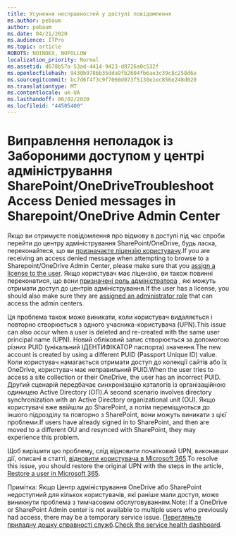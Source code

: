 ```yaml
---
title: Усунення несправностей у доступі повідомлення
ms.author: pebaum
author: pebaum
ms.date: 04/21/2020
ms.audience: ITPro
ms.topic: article
ROBOTS: NOINDEX, NOFOLLOW
localization_priority: Normal
ms.assetid: d678b57a-53ad-4414-9423-d8726a0c532f
ms.openlocfilehash: 9430b9786b35dda9fb2604fb6ae3c39c8c258d6e
ms.sourcegitcommit: bc7d6f4f3c9f7060d073f5130e1ec856e248d020
ms.translationtype: MT
ms.contentlocale: uk-UA
ms.lasthandoff: 06/02/2020
ms.locfileid: "44505400"
---
```

# <a name="troubleshoot-access-denied-messages-in-sharepointonedrive-admin-center"></a><span data-ttu-id="28205-102">Виправлення неполадок із Забороними доступом у центрі адміністрування SharePoint/OneDrive</span><span class="sxs-lookup"><span data-stu-id="28205-102">Troubleshoot Access Denied messages in Sharepoint/OneDrive Admin Center</span></span>

<span data-ttu-id="28205-103">Якщо ви отримуєте повідомлення про відмову в доступі під час спроби перейти до центру адміністрування SharePoint/OneDrive, будь ласка, переконайтеся, що ви [призначаєте ліцензію користувачу](https://docs.microsoft.com/microsoft-365/admin/add-users/add-users).</span><span class="sxs-lookup"><span data-stu-id="28205-103">If you are receiving an access denied message when attempting to browse to a Sharepoint/OneDrive Admin Center, please make sure that you [assign a license to the user](https://docs.microsoft.com/microsoft-365/admin/add-users/add-users).</span></span> <span data-ttu-id="28205-104">Якщо користувач має ліцензію, ви також повинні переконатися, що вони [призначені роль адміністратора](hhttps://docs.microsoft.com/microsoft-365/admin/add-users/about-admin-roles) , які можуть отримати доступ до центрів адміністрування.</span><span class="sxs-lookup"><span data-stu-id="28205-104">If the user has a license, you should also make sure they are [assigned an administrator role](hhttps://docs.microsoft.com/microsoft-365/admin/add-users/about-admin-roles) that can access the admin centers.</span></span>

<span data-ttu-id="28205-105">Ця проблема також може виникати, коли користувач видаляється і повторно створюється з одного учасника-користувача (UPN).</span><span class="sxs-lookup"><span data-stu-id="28205-105">This issue can also occur when a user is deleted and re-created with the same user principal name (UPN).</span></span> <span data-ttu-id="28205-106">Новий обліковий запис створюється за допомогою різних PUID (унікальний ІДЕНТИФІКАТОР паспорта) значення.</span><span class="sxs-lookup"><span data-stu-id="28205-106">The new account is created by using a different PUID (Passport Unique ID) value.</span></span> <span data-ttu-id="28205-107">Коли користувач намагається отримати доступ до колекції сайтів або їх OneDrive, користувач має неправильний PUID.</span><span class="sxs-lookup"><span data-stu-id="28205-107">When the user tries to access a site collection or their OneDrive, the user has an incorrect PUID.</span></span> <span data-ttu-id="28205-108">Другий сценарій передбачає синхронізацію каталогів із організаційною одиницею Active Directory (ОП).</span><span class="sxs-lookup"><span data-stu-id="28205-108">A second scenario involves directory synchronization with an Active Directory organizational unit (OU).</span></span> <span data-ttu-id="28205-109">Якщо користувачі вже ввійшли до SharePoint, а потім переміщуються до іншого підрозділу та повторно з SharePoint, вони можуть виникати з цієї проблеми.</span><span class="sxs-lookup"><span data-stu-id="28205-109">If users have already signed in to SharePoint, and then are moved to a different OU and resynced with SharePoint, they may experience this problem.</span></span>

<span data-ttu-id="28205-110">Щоб вирішити цю проблему, слід відновити початковий UPN, виконавши дії, описані в статті, [відновити користувача в Microsoft 365](https://docs.microsoft.com/microsoft-365/admin/add-users/restore-user).</span><span class="sxs-lookup"><span data-stu-id="28205-110">To resolve this issue, you should restore the original UPN with the steps in the article, [Restore a user in Microsoft 365](https://docs.microsoft.com/microsoft-365/admin/add-users/restore-user).</span></span>

<span data-ttu-id="28205-111">Примітка: Якщо Центр адміністрування OneDrive або SharePoint недоступний для кількох користувачів, які раніше мали доступ, може виникнути проблема з тимчасовим обслуговуванням.</span><span class="sxs-lookup"><span data-stu-id="28205-111">Note: If a OneDrive or SharePoint Admin center is not available to multiple users who previously had access, there may be a temporary service issue.</span></span>  <span data-ttu-id="28205-112">[Перегляньте приладну дошку справності служб](https://portal.office.com/adminportal/home#/servicehealth).</span><span class="sxs-lookup"><span data-stu-id="28205-112">[Check the service health dashboard](https://portal.office.com/adminportal/home#/servicehealth).</span></span>


